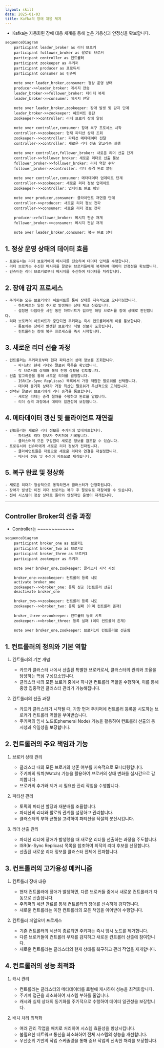```yaml
---
layout: skill
date: 2025-01-03
title: Kafka의 장애 대응 체계
---
```









- Kafka는 자동화된 장애 대응 체계를 통해 높은 가용성과 안정성을 확보합니다.





```mermaid
sequenceDiagram
    participant leader_broker as 리더 브로커
    participant follower_broker as 팔로워 브로커
    participant controller as 컨트롤러
    participant zookeeper as 주키퍼
    participant producer as 프로듀서
    participant consumer as 컨슈머

    note over leader_broker,consumer: 정상 운영 상태
    producer->>leader_broker: 메시지 전송
    leader_broker->>follower_broker: 데이터 복제
    leader_broker->>consumer: 메시지 전달

    note over leader_broker,zookeeper: 장애 발생 및 감지 단계
    leader_broker->>zookeeper: 하트비트 중단
    zookeeper->>controller: 리더 브로커 장애 알림
    
    note over controller,consumer: 장애 복구 프로세스 시작
    controller->>zookeeper: 현재 파티션 상태 조회
    zookeeper-->>controller: 파티션 메타데이터 전달
    controller->>controller: 새로운 리더 선출 알고리즘 실행
    
    note over controller,follower_broker: 새로운 리더 선출 단계
    controller->>follower_broker: 새로운 리더로 선출 통보
    follower_broker->>follower_broker: 리더 역할 수락
    follower_broker->>controller: 리더 승격 완료 알림
    
    note over controller,consumer: 메타데이터 업데이트 단계
    controller->>zookeeper: 새로운 리더 정보 업데이트
    zookeeper-->>controller: 업데이트 완료 확인
    
    note over producer,consumer: 클라이언트 재연결 단계
    controller->>producer: 새로운 리더 정보 전파
    controller->>consumer: 새로운 리더 정보 전파
    
    producer->>follower_broker: 메시지 전송 재개
    follower_broker->>consumer: 메시지 전달 재개

    note over leader_broker,consumer: 복구 완료 상태
```


## 1. 정상 운영 상태의 데이터 흐름
    - 프로듀서는 리더 브로커에게 메시지를 전송하여 데이터 입력을 수행합니다.
    - 리더 브로커는 수신한 메시지를 팔로워 브로커들에게 복제하여 데이터 안정성을 확보합니다.
    - 컨슈머는 리더 브로커로부터 메시지를 수신하여 데이터를 처리합니다.

## 2. 장애 감지 프로세스
    - 주키퍼는 모든 브로커와의 하트비트를 통해 상태를 지속적으로 모니터링합니다.
        - 하트비트는 일정 주기로 발생하는 상태 체크 신호입니다.
        - 설정된 타임아웃 시간 동안 하트비트가 없으면 해당 브로커를 장애 상태로 판단합니다.
    - 리더 브로커의 하트비트가 중단되면 주키퍼는 즉시 컨트롤러에게 이를 통보합니다.
        - 통보에는 장애가 발생한 브로커의 식별 정보가 포함됩니다.
        - 컨트롤러는 장애 복구 프로세스를 즉시 시작합니다.

## 3. 새로운 리더 선출 과정
    - 컨트롤러는 주키퍼로부터 현재 파티션의 상태 정보를 조회합니다.
        - 파티션의 현재 리더와 팔로워 목록을 확인합니다.
        - 각 브로커의 상태와 복제 진행 상황을 검토합니다.
    - 선출 알고리즘을 통해 새로운 리더를 결정합니다.
        - ISR(In-Sync Replicas) 목록에서 가장 적합한 팔로워를 선택합니다.
        - 데이터 동기화 상태가 가장 최신인 팔로워가 우선적으로 고려됩니다.
    - 선택된 팔로워 브로커에게 리더 승격을 통보합니다.
        - 새로운 리더는 승격 절차를 수행하고 완료를 알립니다.
        - 리더 승격 과정에서 데이터 일관성이 보장됩니다.

## 4. 메타데이터 갱신 및 클라이언트 재연결
    - 컨트롤러는 새로운 리더 정보를 주키퍼에 업데이트합니다.
        - 파티션의 리더 정보가 주키퍼에 기록됩니다.
        - 클러스터의 모든 구성원이 새로운 정보를 참조할 수 있습니다.
    - 프로듀서와 컨슈머에게 새로운 리더 정보가 전파됩니다.
        - 클라이언트들은 자동으로 새로운 리더와 연결을 재설정합니다.
        - 메시지 전송 및 수신이 자동으로 재개됩니다.

## 5. 복구 완료 및 정상화
    - 새로운 리더가 정상적으로 동작하면서 클러스터가 안정화됩니다.
    - 장애가 발생한 이전 리더 브로커는 복구 후 팔로워로 재참여할 수 있습니다.
    - 전체 시스템이 정상 상태로 돌아와 안정적인 운영이 재개됩니다.









---





## Controller Broker의 선출 과정

- Controller는 ~~~~~~~~~~~~~


```mermaid
sequenceDiagram
    participant broker_one as 브로커1
    participant broker_two as 브로커2
    participant broker_three as 브로커3
    participant zookeeper as 주키퍼

    note over broker_one,zookeeper: 클러스터 시작 시점
    
    broker_one->>zookeeper: 컨트롤러 등록 시도
    activate broker_one
    zookeeper-->>broker_one: 등록 성공 (컨트롤러 선출)
    deactivate broker_one
    
    broker_two->>zookeeper: 컨트롤러 등록 시도
    zookeeper-->>broker_two: 등록 실패 (이미 컨트롤러 존재)
    
    broker_three->>zookeeper: 컨트롤러 등록 시도
    zookeeper-->>broker_three: 등록 실패 (이미 컨트롤러 존재)
    
    note over broker_one,zookeeper: 브로커1이 컨트롤러로 선출됨
```


## 1. 컨트롤러의 정의와 기본 역할
1. 컨트롤러의 기본 개념
    - 카프카 클러스터 내에서 선출된 특별한 브로커로서, 클러스터의 관리와 조율을 담당하는 핵심 구성요소입니다.
    - 클러스터 내의 모든 브로커 중에서 하나만 컨트롤러 역할을 수행하며, 이를 통해 중앙 집중적인 클러스터 관리가 가능해집니다.

2. 컨트롤러의 선출 과정
    - 카프카 클러스터가 시작될 때, 가장 먼저 주키퍼에 컨트롤러 등록을 시도하는 브로커가 컨트롤러 역할을 부여받습니다.
    - 주키퍼의 임시 노드(Ephemeral Node) 기능을 활용하여 컨트롤러 선출의 동시성과 유일성을 보장합니다.

## 2. 컨트롤러의 주요 책임과 기능
1. 브로커 상태 관리
    - 클러스터 내의 모든 브로커의 생존 여부를 지속적으로 모니터링합니다.
    - 주키퍼의 워치(Watch) 기능을 활용하여 브로커의 상태 변화를 실시간으로 감지합니다.
    - 브로커의 추가와 제거 시 필요한 관리 작업을 수행합니다.

2. 파티션 관리
    - 토픽의 파티션 할당과 재분배를 조율합니다.
    - 파티션의 리더와 팔로워 관계를 설정하고 관리합니다.
    - 클러스터의 부하 균형을 고려하여 파티션을 적절히 분산시킵니다.

3. 리더 선출 관리
    - 파티션 리더에 장애가 발생했을 때 새로운 리더를 선출하는 과정을 주도합니다.
    - ISR(In-Sync Replicas) 목록을 참조하여 최적의 리더 후보를 선정합니다.
    - 선출된 새로운 리더 정보를 클러스터 전체에 전파합니다.

## 3. 컨트롤러의 고가용성 메커니즘
1. 컨트롤러 장애 대응
    - 현재 컨트롤러에 장애가 발생하면, 다른 브로커들 중에서 새로운 컨트롤러가 자동으로 선출됩니다.
    - 주키퍼의 세션 만료를 통해 컨트롤러의 장애를 신속하게 감지합니다.
    - 새로운 컨트롤러는 이전 컨트롤러의 모든 책임을 이어받아 수행합니다.

2. 컨트롤러 페일오버 프로세스
    - 기존 컨트롤러의 세션이 종료되면 주키퍼는 즉시 임시 노드를 제거합니다.
    - 다른 브로커들이 컨트롤러 부재를 감지하고 새로운 컨트롤러 선출에 참여합니다.
    - 새로운 컨트롤러는 클러스터의 현재 상태를 복구하고 관리 작업을 재개합니다.

## 4. 컨트롤러의 성능 최적화
1. 캐시 관리
    - 컨트롤러는 클러스터의 메타데이터를 로컬에 캐시하여 성능을 최적화합니다.
    - 주키퍼 접근을 최소화하여 시스템 부하를 줄입니다.
    - 캐시와 실제 상태의 동기화를 주기적으로 수행하여 데이터 일관성을 보장합니다.

2. 배치 처리 최적화
    - 여러 관리 작업을 배치로 처리하여 시스템 효율성을 향상시킵니다.
    - 불필요한 네트워크 통신을 최소화하여 전체 시스템의 성능을 개선합니다.
    - 우선순위 기반의 작업 스케줄링을 통해 중요 작업의 신속한 처리를 보장합니다.




























